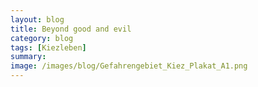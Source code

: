 ```yaml
---
layout: blog
title: Beyond good and evil
category: blog
tags: [Kiezleben]  
summary:  
image: /images/blog/Gefahrengebiet_Kiez_Plakat_A1.png
---
```

